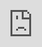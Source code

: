 ```yaml
---
layout: post
date: 2020-05-11
image: "/conflict_urbanism_sp2020/images/har_homa_images_for_site/1_hh.jpg"
title: "Har Homa: Exploring the Infrastructure(s) of an Israeli settlement"
author: "Massimiliano Malago & Sebastian Andersson"
---
```


#### Introduction

We have chosen to look at the infrastructure(s) of Israeli settlements on the Palestinian Occupied Territories through a spatial exploration of the settlement of Har Homa (officially Homat Shmuel) just outside of Jerusalem. Building on a rich theoretical foundation and academic endeavours, we decided to continue the conversation of how Israel is using spatial practices to further its occupation of Palestinian lands through a visual case study. Har Homa stood out to us in several ways; first of all because of its proximity and de facto integration into Jerusalem’s wider urban fabric, second of all because its creation came about concurrently with the Oslo Peace Process, and third of all because it was built in part on Palestinian expropriated land. In addition to this, its development has continued since its construction in the latter half of the 1990s, and it has proved to be a continuing point of contention within the context of the Israeli-Palestinian conflict.

![Har Homa](/conflict_urbanism_sp2020/images/har_homa_images_for_site/har_homa_3.jpg)
***Har Homa***

#### Background

Conceived by former Israeli Prime Minister Yitzhak Rabin in the first half of the 1990s (Rosen, 2012, p. 36), Har Homa is situated on a hilltop in the southern parts of East Jerusalem. For Palestinians, it is known as Jabal Abu Ghneim. As mentioned, the settlement was particularly controversial from its inception, owing in part to the fact that it in part was built on Palestinian expropriated land (Greenberg, 1997). Before construction of the Israeli settlement, Jabal Abu Ghneim was a ‘lonely, barren, and stony mountain’ surrounded ‘for kilometers to the east, west and south [by] more barren land, occasionally broken by other, smaller lonely mountains’ (Kaminker, 1997, p. 5). On February 19, 1997, Israel decided to proceed with the construction of Har Homa (Peace Monitor, 1997, p. 126). In 2003, the settlement had just over 2,000 inhabitants; at the end of 2016, over 20,000 settlers called Har Homa home (B'Tselem, 2019).

The settlement is neighbored to the north by two Palestinian neighborhoods, Umm Tuba and Sur Baher; on the south side by the Palestinian towns of Beit Jala, Bethlehem and Beit Sahour. Further away on its western side, Har Homa is neighbored by another Israeli settlement, Gilo; it was built on Palestinian land that was expropriated in 1970 (Kaminker, p. 6). On its northern side is the kibbutz Ramat Rachel, which was established in 1926 and, much like Har Homa, on a ‘prominent hilltop’ (Lipschits et al., 2011, p. 4). Once past Ramat Rachel, we effectively find ourselves in Jerusalem proper.

A short foray into the land use politics surrounding settlements and neighborhoods in Jerusalem is also necessary; large amounts of Palestinian-owned land are zoned as ‘open view’ land, meaning that nothing can be built on it (Kaminker, p. 9). Further, its size and location are ‘entirely arbitrary’, and it creates ‘large amounts of dead space that can easily be expropriated’ when needed (Kaminker, p. 9). This is what happened in the case of Har Homa. When Har Homa was planned and constructed in 1997, Israelis could build up to eight apartments on each dunam; Palestinians in neighboring Sur Baher could only build one or two (Kaminker, p. 10). These are just two examples of how Israeli land use policies and zoning continuously have favored the growth of Israeli urban centers over Palestinian ones, and how technocratic languages muddies the waters of what is in reality a systematic denying of the rights of Palestinians on their own land.

#### Historical Maps Overlay

![Gif](/conflict_urbanism_sp2020/images/har_homa_images_for_site/gif.gif)

As part of looking into the history of our site, we decided to analyze historical maps. Our main source for this comparison was the online platform Palestine Open Maps. Figure 1 shows an animated layering of the available maps for our site, with material ranging from a 1879 British map to contemporary satellite imagery. The comparative study of the maps reveals how the de facto ownership and occupation of the land changed over the course of 150 years. For every new map, we describe the content and the discrepancy of information between the various sets of cartographic data.

**1879 Map**

This document is a British map issued by the Palestine Exploration Fund, a semi-secular society based in London, whose topographic and ethnographic surveys of Ottoman Palestine served as a hybrid of military intelligence information-base and exploratory research (Howe, 1997, p. 37). By examining the document we find that the settlement of Har Homa lies where the inscriptions “Bir El Katt” and below, slightly larger, “Kh. Umm el’Asâtir” are. A circled dashed line perimeter that indicates a pocket of settled population can be seen next to these annotations. Additionally, we find that the multiple black lines surrounding the site stand for the desiccated streams of the region - the legend of the map (see Fig.1) notes “Single black lines represent dry water courses except where aqueduct is written.”

The term “Kh.” stands for “khirbet” - “ruin of” in Arabic. “Bir El Katt” instead stands for “the well of the crag” according to the 1888 Palestine Exploration Fund’s general index of the Survey of Western Palestine. [see Fig.2] It is unclear whether in 1879 this site was occupied, but the presence of well does suggest this.

**1943 Map**

This map was produced for the Survey of Palestine, in the context of the 1946 Anglo-American Committee of Inquiry; a joint British and American commission set up to provide guidance on the introduction of 100,000 Holocaust survivors (as suggested by the 1945 Harrison report) on British-ruled Palestinian territory.
This is the map that features the most extensive data set in the Palestine Open Maps repertoire. It provides urban, agricultural, infrastructural, topographic, as well as fine-grained architectural information. New particulars regarding our site are:
- the type of sediments surrounding the hill, indicated as ‘cropping rocks’ in the legend.
- the types of vegetation on the western and north-eastern edges of the site, indicated as ‘o’ and ‘ol’ (for orchard and olive grove).
- the existence of a water pipe line, southeast of the hill.
- the existence of a cistern, north of the hill.
- the existence of three lime kilns, east and north of the hill.
- a network of roads north of the site towards the Palestinian neighbourhood of Sur Baher and Jerusalem.
- a north-south track along the western side of the hill, followed by a track towards Ramat Rachel and consequently towards Jerusalem.
- a north-east to south-west track on the south-eastern portion of the site.

The top of the hill features a black rectangle, which represents an ‘isolated building’, and a perimetric thin black line, which represents a ‘wall, fence, hedge, canal, etc.’. Beneath these marks lies the inscription ‘Jebel Abū Ghunneim’ - the arabic name of the mount. On the basis of this, we may conclude that there is sufficient evidence to claim that in 1943 the site was occupied by some kind of settled Palestinian population.

**1944 Map**

This document is another map for the Survey of Palestine, however its information is significantly reduced compared to the 1943 map. Here, the main highlights are the topographic contour lines, information regarding vegetation, the two paths around the hill and the indication of archeological sites (the ‘Khirbats and abandoned sites’). A dot at the top of the hill indicates the presence of a cistern.

**2019 Satellite image**

Finally, this up to date image of the site reveals the radically altered, and henceforth inherently urban, scenario of the hill. The picture shows a highly-developed network of internal roads and buildings. The settlement is, however, a closed loop onto itself and remains isolated owing to the fact that it only has one entry/exit route (located north-west of the hill, in the direction of Jerusalem).

This cartographic comparison provides an important historical backdrop to our inquiry, establishing a clear timeline as well as firmly establishing evidence for the sequence of events.

#### Academic conversation & theoretical underpinnings

Long-standing Israeli urban planning doctrines come together in the case of Har Homa; both the idea of building on hilltops, the principle of ‘optical urbanism’, and a preoccupation with the rural and the periphery. The workers’ moshav of Nahalal, founded in the 1920s, provides an important precedent in terms of form: the ‘perfectly oval scheme’ of the moshav is ‘an image at once hermetic, panoptic and defensive, while radiating outward and drawing in the landscape; a totalizing structure that consecrates the cohesive community’ (Efrat, 2018, p. 33). In the context of 1920s Mandatory Palestine and its Jewish population, this kind of building was predominantly made on the plains of what today is Israel; the 1970s West Bank settlement project which largely started in the 1970s, on the other hand, has been argued to be the ‘culmination of Zionism’s journey from the plains to the hills’ - a ‘topographical migration’ (Segal & Weizman, 2003, p. 80-81).

As Segal & Weizman argues, following the Israeli occupation of the West Bank in 1967, its ‘mountain peaks [and barren hilltops] easily lent themselves to state seizure’ - with the ensuing urban typology of these mountain settlements being characterized by a ‘principle of concentric organization in which the topographical contours of the map are retraced as lines of infrastructure’, with ‘roads [...] laid out in rings around the summit with the water, sewage, electricity and telephone lines buried under them’ (Segal & Weizman, p. 82-83). The idea put forward here is that these mountain settlements, of which Har Homa is a schoolbook example, rather than being ‘exhibits of ordered forms’ actually are ‘manifestations of anti-forms, the end results of tactical, land-use and topographical constraints (Segal & Weizman, p. 83). There is also the double nature of these settlements: they are ‘not only places of residence, but [also] create a large-scale network of ‘civilian fortifications’’; the outward oriented gaze of the settlement ‘surveys the landscape around it’ (Segal & Weizman, p. 84-85).

![Gilo Tunnel](/conflict_urbanism_sp2020/images/har_homa_images_for_site/tunnel.jpg)
***Highway 60 near Har Homa***

In addition to the theories of optical urbanism and hilltop settlements as put forward by Segal and Weizman, we also rely on theories around infrastructure, notably Larkin’s ideas on infrastructure as operating on several levels concurrently (Larkin, 2013, p. 335-336), and linked to this the idea of ‘doubling’ of infrastructure. As Larkin notes, infrastructures ‘execute technical functions [...] by mediating exchange over distance and binding people and things into complex heterogeneous systems and by operating as entextualized forms that have relative autonomy form their technical function’, by which a rearrangement of the ‘hierarchy of functions’ occurs ‘so that the aesthetic dimension (rather than its technical one) is dominant. In the case of the infrastructure(s) of Israeli settlements, and in the case of Har Homa, we can clearly see how they serve several purposes, and where the purposes of them can be variably masked and unmasked, and how often the line between is blurred to the point of obscurity.

It is within these theoretical debates and academic forays into Israeli hilltop settlements that we wish to add to the conversation by providing a spatialized version of a settlement in an effort to expand on the work that has come before us. Recognizing the density of material written about this topic, we seek to focus on the combination of theory and spatial representation as a way to move the conversation forward and create new spaces for exploration and debate.

#### Methodology

Our approach to representation focused on moving imagery as a rhetorical tool. Due to the lack of an existing topographical model we could base our work on, we produced a digital file based on various archival maps & online sources. We extracted topographic contours and combined them in a hierarchy system based on each resource’s most up-to-date data. A GIS data-set supplemented this model with infrastructural information such as highways, bus stops and buildings geolocation. The resulting model allows us to shift between various layers of information and different scales. Colour-coding is used as a way of conveying information in the overall highly-abstracted representational realm of the animation.

The animation takes the viewer through three principal scales: national (with highways and borders), regional (with neighbourhoods surrounding Har Homa and the topography) and finally, local (with existing transport infrastructure and the settlement’s urban  and architectural configuration).

Rhino served as the primary topological modelling software. Contour lines at intervals of 10ft of altitude were drawn and lofted together. GIS layers of data were then projected onto the meshes and extruded according to buildings heights, or in case of bus stops, an arbitrary visible height. 3DsMax was used to refine the images of the ground through displacement, bump and refraction maps, and the entire animation was rendered through V-ray.

#### Spatialization

<div class="iframe-column"><iframe src="https://player.vimeo.com/video/417493210?title=0&byline=0&portrait=0" style="position:absolute;top:0;left:0;width:100%;height:100%;" frameborder="0"></iframe></div>

The video above shows the finished visualization. It shows a gradual zoom-in from the national scale down to Har Homa, putting the singular hilltop settlement just outside of Jerusalem proper in a larger national context. It highlights the ways in which Israel has deployed functions of bypass urbanism and the doubling of infrastructure inherent in the Israeli settlement endeavor.

![Jerusalem](/conflict_urbanism_sp2020/images/har_homa_images_for_site/2_hh.jpg)

Within the urban fabric of Jerusalem and its suburban settlements, Har Homa is effectively an Israeli enclave surrounded by Palestinian towns and neighborhoods. With regard to function, however, Har Homa is connected via highways to other parts of Israel, as well as to other settlements via Highway 60; effectively entirely bypassing Palestine and along with its urban fabric.

![Har Homa](/conflict_urbanism_sp2020/images/har_homa_images_for_site/1_hh.jpg)

Har Homa is built atop the Palestinian hilltop of Jabal Abu Ghneim - exemplifying the Israeli urban planning practice of optical urbanism transplanted onto the hilly portions of the occupied West Bank. Here, Jabal Abu Ghneim stands out as a particularly suitable object for this Israeli doctrine, offering a clearly defined landmass, and one that is clearly defined in the topography - offering one of the defining features of optical urbanism: outward surveillance. As explained earlier, the topography of the hill is the defining feature in the overall design of the settlement, and its lines become the very mechanisms of Har Homa’s defensive layout.

![Highways](/conflict_urbanism_sp2020/images/har_homa_images_for_site/3_hh.jpg)

Har Homa is connected via a range of highways to the rest of Israel, as well as to the rest of the occupied West Bank. Highway 60 binds together Israeli settlements on the West Bank from north to south; Highway 1 links the northernmost part of the Dead City with Tel Aviv, constituting Israel’s defining east-west connection; a few other highway portions operate in the cluster in and around Jerusalem to aid these two main connections, as well as a range of other main roads spidering out into Israel and the Occupied Palestininan Territories. This imagery makes it clear how Har Homa is connected through these highways to other Israeli settlements and Israeli cities in a way it is not to even its neighboring Palestinian towns and neighborhoods. The notion of speed is important here as well: inherent in the idea of a highway is the ability to bypass points of lesser interest. In the design of the Israeli highway system in the Occupied Territories, Palestinian towns are by design bypassed and deemed less relevant, less important.

![Bus stops](/conflict_urbanism_sp2020/images/har_homa_images_for_site/4_hh.jpg)

Public transport offers the final lens through which we were able to look at infrastructure in this context; Har Homa is dotted with bus stops - all of them connecting the settlement with a range of links to West Jerusalem. Not one of them provides a link to East Jerusalem. Just by the very design of the bus routes, the way in which Palestinian neighborhoods and towns are bypassed is heavily intensified.

#### Conclusion

#### References

B’Tselem - The Israeli Information Center for Human Rights in the Occupied Territories. (2019). Statistics on Settlements and Settler Population. Retrieved from: <https://www.btselem.org/settlements/statistics>

DIVA-GIS. (2020). Administrative areas (GADM), Israel. Retrieved from: <http://www.diva-gis.org/>

Efrat, Z. (2018). The Object of Zionism. Leipzig: Spector Books.

Howe, K. (1997). Revealing the Holy Land : the photographic exploration of Palestine. Santa Barbara, CA: University of California Press, 37.

The Humanitarian Data Exchange. (2020). State of Palestine - Oslo Agreement in the West Bank. Retrieved from: <https://data.humdata.org/dataset/state-of-palestine-other-0-0-0-0-0>

Institute for Palestine Studies. (1997). Peace Monitor: 16 February-15 May 1997, Journal of Palestine Studies, 26(4), pp. 126-137

Kaminker, S. (1997). For Arabs Only: Building Restrictions in East Jerusalem, Journal of Palestine Studies, 26(4), pp. 5-16

Larkin, B. (2013). The Politics and Poetics of Infrastructure, Annual Review of Anthropology, (42), pp. 327-343

Lipschits, O., Gadot, Y., Arubas, B. & Oeming, M. (2011). Palace and Village, Paradise and Oblivion: Unraveling the Riddles of Ramat Rahel, Near Eastern Archaeology, 74(1), pp. 1-49

OpenStreetMap data. (2020). © OpenStreetMap contributors. Licence: <www.openstreetmap.org/copyright>

The Palestine Exploration Fund. (1888). The Survey of Western Palestine - A General Index. London: Harrison & Sons, 86.

Palestine Open Maps. Retrieved from: <https://palopenmaps.org/view>

Segal, R. & Weizman, E. (2003). A Civilian Occupation: The Politics of Israeli Architecture. Verso Books.

Rosen, S. J. (2012). Israeli Settlements, American Pressure, and Peace, Jewish Political Studies Review, 24(1/2), pp. 32-44
